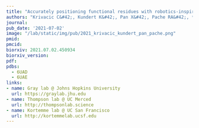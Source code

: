 ```yaml
---
title: "Accurately positioning functional residues with robotics-inspired computational protein design."
authors: "Krivacic C&#42;, Kundert K&#42;, Pan X&#42;, Pache RA&#42;, **Liu L**, Conchúir SO, Jeliazkov JR, Gray JJ, **Thompson MC, Fraser JS**, Kortemme T."
journal:
pub_date: '2021-07-02'
image: "/lab/static/img/pub/2021_krivacic_kundert_pan_pache.png"
pmid:
pmcid:
biorxiv: 2021.07.02.450934
biorxiv_version:
pdf:
pdbs:
  - 6UAD
  - 6UAE
links:
- name: Gray lab @ Johns Hopkins University
  url: https://graylab.jhu.edu
- name: Thompson lab @ UC Merced
  url: http://thompsonlab.science
- name: Kortemme lab @ UC San Francisco
  url: http://kortemmelab.ucsf.edu
---
```

